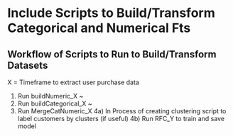 # Include Scripts to Build/Transform Categorical and Numerical Fts

## Workflow of Scripts to Run to Build/Transform Datasets
X = Timeframe to extract user purchase data
1. Run buildNumeric_X ~
2. Run buildCategorical_X ~
3. Run MergeCatNumeric_X
4a) In Process of creating clustering script to label customers by clusters (if useful)
4b) Run RFC_Y to train and save model 
